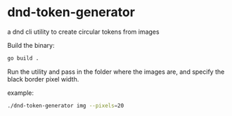 # dnd-token-generator
a dnd cli utility to create circular tokens from images

Build the binary:
```bash
go build .
```

Run the utility and pass in the folder where the images are, and specify the black border pixel width.

example:
```bash
./dnd-token-generator img --pixels=20
```
